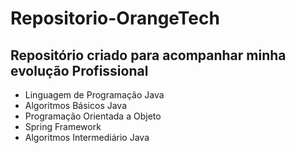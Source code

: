 # Repositorio-OrangeTech

## Repositório criado para acompanhar minha evolução Profissional 

- Linguagem de Programação Java
- Algoritmos Básicos Java
- Programação Orientada a Objeto
- Spring Framework
- Algoritmos Intermediário Java
